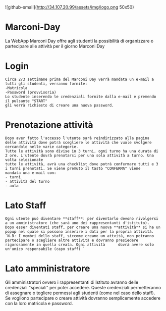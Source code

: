 ![github-small](http://34.107.20.99/assets/img/logo.png 50x50)
# Marconi-Day

La WebApp Marconi Day offre agli studenti la possibilità di organizzare o partecipare alle attività per il giorno Marconi Day

# Login
    Circa 2/3 settimane prima del Marconi Day verrà mandata un e-mail a tutti gli studenti, verranno fornite: 
    -Matricola
    -Password (provvisoria)
    Lo studente inserendo le credenziali fornite dalla e-mail e premendo il pulsante "START" 
    gli verrà richiesto di creare una nuova password.
  
 # Prenotazione attività
    Dopo aver fatto l'accesso l'utente sarà reindirizzato alla pagina delle attività dove potrà scegliere le attività che vuole svolgere cercandole nelle varie categorie. 
    Tutte le attività sono divise in 3 turni, ogni turno ha una durata di 2 ore. L'utente dovrà prenotarsi per una sola attività a turno. Una volta selezionate 
    tutte le attività, avrà una checklist dove potrà confermare tutti e 3 i turni prenotati. Se viene premuto il tasto "CONFERMA" viene 
    mandata una e-mail con:
    - turni
    - attività del turno  
    - aula

# Lato Staff
    Ogni utente può diventare **staff**: per diventarlo devono rivolgersi a un amministratore (che sarà uno dei rappresentanti d'istituto).
    Dopo esser diventati staff, per creare una nuova **attività** si ha un popup nel quale si possono inserire i dati per la propria attività. 
    `N.B: I membri dello staff, siccome creano un attvità, non potranno partecipare o scegliere altre attività e dovranno presiedere rigorosamente in quella creata. Ogni attività      dovrà avere solo un'unico responsabile (capo staff) `

# Lato amministratore
  Gli amministratori ovvero i rappresentanti di Istituto avranno delle credenziali "speciali" per poter accedere. Queste credenziali permetteranno di assegnare o 
  togliere permessi agli studenti (come nel caso dello staff). Se vogliono partecipare o creare attività dovranno semplicemente accedere con la loro matricola e password.
